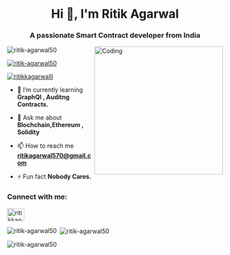 <h1 align="center">Hi 👋, I'm Ritik Agarwal</h1>
<h3 align="center">A passionate Smart Contract developer from India</h3>

<img align="right" alt="Coding" width="300" src="https://user-images.githubusercontent.com/76695769/205815558-c60edb51-b174-42aa-86e8-d37cd3aad7a7.gif"></img>


<p align="left"> <img src="https://komarev.com/ghpvc/?username=ritik-agarwal50&label=Profile%20views&color=0e75b6&style=flat" alt="ritik-agarwal50" /> </p>

<p align="left"> <a href="https://github.com/ryo-ma/github-profile-trophy"><img src="https://github-profile-trophy.vercel.app/?username=ritik-agarwal50" alt="ritik-agarwal50" /></a> </p>

<p align="left"> <a href="https://twitter.com/ritikkagarwalll" target="blank"><img src="https://img.shields.io/twitter/follow/ritikkagarwalll?logo=twitter&style=for-the-badge" alt="ritikkagarwalll" /></a> </p>

- 🌱 I’m currently learning **GraphQl , Auditng Contracts.**

- 💬 Ask me about **Blochchain,Ethereum , Solidity**

- 📫 How to reach me **ritikagarwal570@gmail.com**

- ⚡ Fun fact **Nobody Cares.**

<h3 align="left">Connect with me:</h3>
<p align="left">
<a href="https://twitter.com/ritikkagarwalll" target="blank"><img align="center" src="https://raw.githubusercontent.com/rahuldkjain/github-profile-readme-generator/master/src/images/icons/Social/twitter.svg" alt="ritikkagarwalll" height="30" width="40" /></a>
</p>

<p><img align="left" src="https://github-readme-stats.vercel.app/api/top-langs?username=ritik-agarwal50&show_icons=true&locale=en&layout=compact" alt="ritik-agarwal50" /></p>

<p>&nbsp;<img align="center" src="https://github-readme-stats.vercel.app/api?username=ritik-agarwal50&show_icons=true&locale=en" alt="ritik-agarwal50" /></p>

<p><img align="center" src="https://github-readme-streak-stats.herokuapp.com/?user=ritik-agarwal50&" alt="ritik-agarwal50" /></p>
